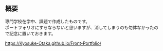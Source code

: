 ## 概要
専門学校在学中、課題で作成したものです。  
ポートフォリオにすらならないと思いますが、消してしまうのも勿体なかったので記念に置いておきます。  
  
https://Kyosuke-Otaka.github.io/Front-Portfolio/

